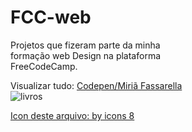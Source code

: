 # FCC-web
Projetos que fizeram parte da minha  
formação web Design na plataforma  
FreeCodeCamp.  
  
Visualizar tudo: 
[Codepen/Miriã Fassarella](https://codepen.io/MiriaFassarella/)  
![livros](https://img.icons8.com/doodle/100/000000/books.png)  
  
[Icon deste arquivo: by  icons 8](https://icons8.com/icon/81348/livros)
